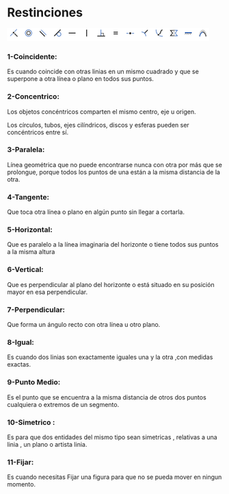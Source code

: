 # Restinciones 


![Restinciones](https://github.com/aRnAu1012/2-trimestre-/blob/main/Restinciones.png)

### 1-Coincidente:

Es cuando coincide con otras linias en un mismo cuadrado y que se superpone a otra línea o plano en todos sus puntos. 


### 2-Concentrico:

Los objetos concéntricos comparten el mismo centro, eje u origen.

Los círculos, tubos, ejes cilíndricos, discos y esferas pueden ser concéntricos entre sí. 



### 3-Paralela:
Línea geométrica que no puede encontrarse nunca con otra por más que se prolongue, porque todos los puntos de una están a la misma distancia de la otra.


### 4-Tangente:

Que toca otra línea o plano en algún punto sin llegar a cortarla.




### 5-Horizontal:

Que es paralelo a la línea imaginaria del horizonte o tiene todos sus puntos a la misma altura



### 6-Vertical:
Que es perpendicular al plano del horizonte o está situado en su posición mayor en esa perpendicular.



### 7-Perpendicular:

Que forma un ángulo recto con otra línea u otro plano.



### 8-Igual:
Es cuando dos linias son exactamente iguales una y la otra ,con medidas exactas.


### 9-Punto Medio:
Es el punto que se encuentra a la misma distancia de otros dos puntos cualquiera o extremos de un segmento.


### 10-Simetrico :
Es para que dos entidades del mismo tipo sean simetricas , relativas a una linia , un plano o artista linia.


### 11-Fijar:

Es cuando necesitas Fijar una figura para que no se pueda mover en ningun momento.
